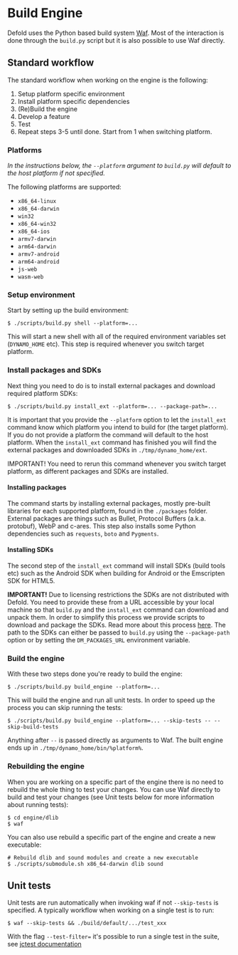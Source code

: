 # Build Engine

Defold uses the Python based build system [Waf](https://waf.io/). Most of the interaction is done through the `build.py` script but it is also possible to use Waf directly.

## Standard workflow

The standard workflow when working on the engine is the following:

1. Setup platform specific environment
2. Install platform specific dependencies
3. (Re)Build the engine
4. Develop a feature
5. Test
6. Repeat steps 3-5 until done. Start from 1 when switching platform.

### Platforms

*In the instructions below, the `--platform` argument to `build.py` will default to the host platform if not specified.*

The following platforms are supported:

* `x86_64-linux`
* `x86_64-darwin`
* `win32`
* `x86_64-win32`
* `x86_64-ios`
* `armv7-darwin`
* `arm64-darwin`
* `armv7-android`
* `arm64-android`
* `js-web`
* `wasm-web`

### Setup environment

Start by setting up the build environment:

    $ ./scripts/build.py shell --platform=...

This will start a new shell with all of the required environment variables set (`DYNAMO_HOME` etc). This step is required whenever you switch target platform.

### Install packages and SDKs

Next thing you need to do is to install external packages and download required platform SDKs:

    $ ./scripts/build.py install_ext --platform=... --package-path=...

It is important that you provide the `--platform` option to let the `install_ext` command know which platform you intend to build for (the target platform). If you do not provide a platform the command will default to the host platform. When the `install_ext` command has finished you will find the external packages and downloaded SDKs in `./tmp/dynamo_home/ext`.

IMPORTANT! You need to rerun this command whenever you switch target platform, as different packages and SDKs are installed.

#### Installing packages
The command starts by installing external packages, mostly pre-built libraries for each supported platform, found in the `./packages` folder. External packages are things such as Bullet, Protocol Buffers (a.k.a. protobuf), WebP and c-ares. This step also installs some Python dependencies such as `requests`, `boto` and `Pygments`.

#### Installing SDKs
The second step of the `install_ext` command will install SDKs (build tools etc) such as the Android SDK when building for Android or the Emscripten SDK for HTML5.

**IMPORTANT!**
Due to licensing restrictions the SDKs are not distributed with Defold. You need to provide these from a URL accessible by your local machine so that `build.py` and the `install_ext` command can download and unpack them. In order to simplify this process we provide scripts to download and package the SDKs. Read more about this process [here](/scripts/package/README.md). The path to the SDKs can either be passed to `build.py` using the `--package-path` option or by setting the `DM_PACKAGES_URL` environment variable.


### Build the engine

With these two steps done you're ready to build the engine:

    $ ./scripts/build.py build_engine --platform=...

This will build the engine and run all unit tests. In order to speed up the process you can skip running the tests:

    $ ./scripts/build.py build_engine --platform=... --skip-tests -- --skip-build-tests

Anything after `--` is passed directly as arguments to Waf. The built engine ends up in `./tmp/dynamo_home/bin/%platform%`.

### Rebuilding the engine

When you are working on a specific part of the engine there is no need to rebuild the whole thing to test your changes. You can use Waf directly to build and test your changes (see Unit tests below for more information about running tests):

    $ cd engine/dlib
    $ waf

You can also use rebuild a specific part of the engine and create a new executable:

    # Rebuild dlib and sound modules and create a new executable
    $ ./scripts/submodule.sh x86_64-darwin dlib sound

## Unit tests

Unit tests are run automatically when invoking waf if not `--skip-tests` is specified. A typically workflow when working on a single test is to run:

    $ waf --skip-tests && ./build/default/.../test_xxx

With the flag `--test-filter=` it's possible to run a single test in the suite, see [jctest documentation](https://jcash.github.io/jctest/api/03-runtime/#command-line-options)
